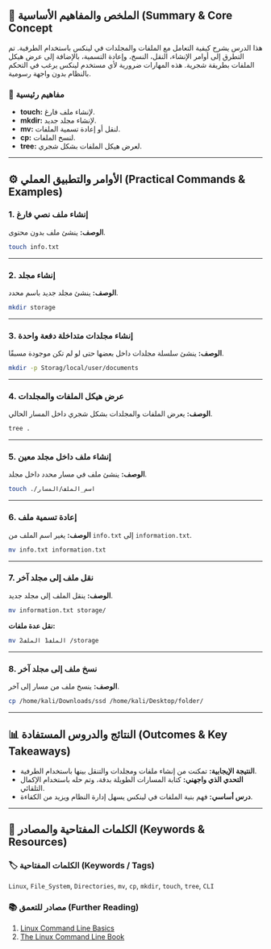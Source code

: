

## 📝 الملخص والمفاهيم الأساسية (Summary & Core Concept
هذا الدرس يشرح كيفية التعامل مع الملفات والمجلدات في لينكس باستخدام الطرفية. تم التطرق إلى أوامر الإنشاء، النقل، النسخ، وإعادة التسمية، بالإضافة إلى عرض هيكل الملفات بطريقة شجرية. هذه المهارات ضرورية لأي مستخدم لينكس يرغب في التحكم بالنظام بدون واجهة رسومية.

### 📑 مفاهيم رئيسية
* **touch:** لإنشاء ملف فارغ.
* **mkdir:** لإنشاء مجلد جديد.
* **mv:** لنقل أو إعادة تسمية الملفات.
* **cp:** لنسخ الملفات.
* **tree:** لعرض هيكل الملفات بشكل شجري.

---

## ⚙️ الأوامر والتطبيق العملي (Practical Commands & Examples)

### 1. إنشاء ملف نصي فارغ

**الوصف:** ينشئ ملف بدون محتوى.

```bash
touch info.txt
```

---

### 2. إنشاء مجلد

**الوصف:** ينشئ مجلد جديد باسم محدد.

```bash
mkdir storage
```

---

### 3. إنشاء مجلدات متداخلة دفعة واحدة

**الوصف:** ينشئ سلسلة مجلدات داخل بعضها حتى لو لم تكن موجودة مسبقًا.

```bash
mkdir -p Storag/local/user/documents
```

---

### 4. عرض هيكل الملفات والمجلدات

**الوصف:** يعرض الملفات والمجلدات بشكل شجري داخل المسار الحالي.

```bash
tree .
```

---

### 5. إنشاء ملف داخل مجلد معين

**الوصف:** ينشئ ملف في مسار محدد داخل مجلد.

```bash
touch ./اسم_الملف/المسار
```

---

### 6. إعادة تسمية ملف

**الوصف:** يغير اسم الملف من `info.txt` إلى `information.txt`.

```bash
mv info.txt information.txt
```

---

### 7. نقل ملف إلى مجلد آخر

**الوصف:** ينقل الملف إلى مجلد جديد.

```bash
mv information.txt storage/
```

**نقل عدة ملفات:**

```bash
mv الملف1 الملف2 /storage
```

---

### 8. نسخ ملف إلى مجلد آخر

**الوصف:** ينسخ ملف من مسار إلى آخر.

```bash
cp /home/kali/Downloads/ssd /home/kali/Desktop/folder/
```

---

## 📊 النتائج والدروس المستفادة (Outcomes & Key Takeaways)

* **النتيجة الإيجابية:** تمكنت من إنشاء ملفات ومجلدات والتنقل بينها باستخدام الطرفية.
* **التحدي الذي واجهني:** كتابة المسارات الطويلة بدقة، وتم حله باستخدام الإكمال التلقائي.
* **درس أساسي:** فهم بنية الملفات في لينكس يسهل إدارة النظام ويزيد من الكفاءة.

---

## 🔗 الكلمات المفتاحية والمصادر (Keywords & Resources)

### 🏷️ الكلمات المفتاحية (Keywords / Tags)
`Linux`, `File_System`, `Directories`, `mv`, `cp`, `mkdir`, `touch`, `tree`, `CLI`

### 📚 مصادر للتعمق (Further Reading)
1. [Linux Command Line Basics](https://linuxcommand.org/)
2. [The Linux Command Line Book](https://linuxcommand.org/tlcl.php)
